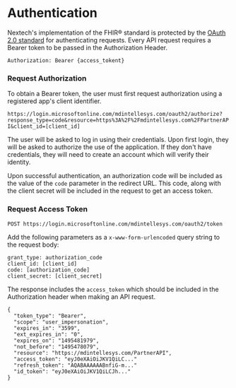 # Authentication
Nextech's implementation of the FHIR® standard is protected by the [OAuth 2.0 standard](https://oauth.net/2/) for authenticating requests.  Every API request requires a Bearer token to be passed in the Authorization Header.

```Authorization: Bearer {access_tokent}```

### Request Authorization
To obtain a Bearer token, the user must first request authorization using a registered app's client identifier.

```https://login.microsoftonline.com/mdintellesys.com/oauth2/authorize?response_type=code&resource=https%3A%2F%2Fmdintellesys.com%2FPartnerAPI&client_id=[client_id] ```

The user will be asked to log in using their credentials.  Upon first login, they will be asked to authorize the use of the application.  If they don't have credentials, they will need to create an account which will verify their identity. 

Upon successful authentication, an authorization code will be included as the value of the `code` parameter in the redirect URL.  This code, along with the client secret will be included in the request to get an access token.

### Request Access Token
`POST https://login.microsoftonline.com/mdintellesys.com/oauth2/token`

Add the following parameters as a `x-www-form-urlencoded` query string to the request body:
```
grant_type: authorization_code
client_id: [client_id]
code: [authorization_code]
client_secret: [client_secret]
```

The response includes the `access_token` which should be included in the Authorization header when making an API request.
```
{
  "token_type": "Bearer",
  "scope": "user_impersonation",
  "expires_in": "3599",
  "ext_expires_in": "0",
  "expires_on": "1495481979",
  "not_before": "1495478079",
  "resource": "https://mdintellesys.com/PartnerAPI",
  "access_token": "eyJ0eXAiOiJKV1QiLC..."
  "refresh_token": "AQABAAAAAABnfiG-m..."
  "id_token": "eyJ0eXAiOiJKV1QiLCJh..."
}
  ``` 